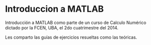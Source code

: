 # Introduccion a MATLAB

Introducción a MATLAB como parte de un curso de Calculo Numérico dictado por la FCEN, UBA, el 2do cuatrimestre del 2014.

Les comparto las guías de ejercicios resueltas como las teóricas.
